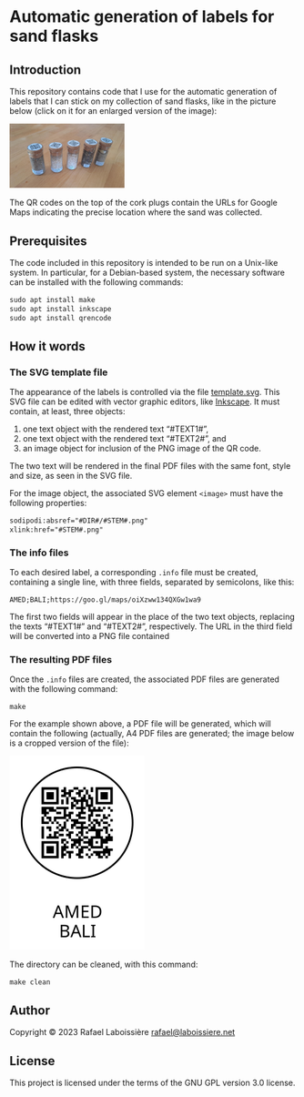 Automatic generation of labels for sand flasks
==============================================


Introduction
------------

This repository contains code that I use for the automatic generation of labels that I can stick on my collection of sand flasks, like in the picture below (click on it for an enlarged version of the image):

<img src="sand-flask-example.jpg" width=40% height=40%>

The QR codes on the top of the cork plugs contain the URLs for Google Maps indicating the precise location where the sand was collected.


Prerequisites
-------------

The code included in this repository is intended to be run on a Unix-like system. In particular, for a Debian-based system, the necessary software can be installed with the following commands:

```shell
sudo apt install make
sudo apt install inkscape
sudo apt install qrencode
```


How it words
------------

### The SVG template file

The appearance of the labels is controlled via the file [template.svg](template.svg). This SVG file can be edited with vector graphic editors, like [Inkscape](https://inkscape.org/). It must contain, at least, three objects:

1. one text object with the rendered text “#TEXT1#”,
2. one text object with the rendered text “#TEXT2#”, and
3. an image object for inclusion of the PNG image of the QR code.

The two text will be rendered in the final PDF files with the same font, style and size, as seen in the SVG file.

For the image object, the associated SVG element `<image>` must have the following properties:

```
sodipodi:absref="#DIR#/#STEM#.png"
xlink:href="#STEM#.png"
```

### The info files

To each desired label, a corresponding `.info` file must be created, containing a single line, with three fields, separated by semicolons, like this:

```
AMED;BALI;https://goo.gl/maps/oiXzww134QXGw1wa9
```

The first two fields will appear in the place of the two text objects, replacing the texts “#TEXT1#” and “#TEXT2#”, respectively. The URL in the third field will be converted into a PNG file contained 

### The resulting PDF files

Once the `.info` files are created, the associated PDF files are generated with the following command:

```shell
make
```

For the example shown above, a PDF file will be generated, which will contain the following (actually, A4 PDF files are generated; the image below is a cropped version of the file):

![figure](label-example.png)

The directory can be cleaned, with this command:

```shell
make clean
```


Author
------

Copyright © 2023  Rafael Laboissière <rafael@laboissiere.net>


License
-------

This project is licensed under the terms of the GNU GPL version 3.0 license.

<!---
Local Variables:
ispell-local-dictionary: "american"
eval: (auto-fill-mode -1)
eval: (visual-line-mode)
eval: (flyspell-mode)
End:
--->

<!--  LocalWords:  SVG PNG GPL
 -->
